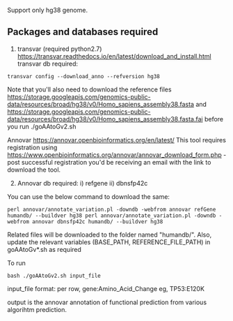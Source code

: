 Support only hg38 genome.

## Packages and databases required
1. transvar (required python2.7) https://transvar.readthedocs.io/en/latest/download_and_install.html
transvar db required:

`transvar config --download_anno --refversion hg38`

Note that you'll also need to download the reference files https://storage.googleapis.com/genomics-public-data/resources/broad/hg38/v0/Homo_sapiens_assembly38.fasta and https://storage.googleapis.com/genomics-public-data/resources/broad/hg38/v0/Homo_sapiens_assembly38.fasta.fai before you run ./goAAtoGv2.sh

Annovar https://annovar.openbioinformatics.org/en/latest/
This tool requires registration using https://www.openbioinformatics.org/annovar/annovar_download_form.php - post successful registration you'd be receiving an email with the link to download the tool.

2. Annovar db required: i) refgene ii) dbnsfp42c

You can use the below command to download the same:

`perl annovar/annotate_variation.pl -downdb -webfrom annovar refGene humandb/ --buildver hg38 perl annovar/annotate_variation.pl -downdb -webfrom annovar dbnsfp42c humandb/ --buildver hg38`

Related files will be downloaded to the folder named "humandb/". Also, update the relevant variables (BASE_PATH, REFERENCE_FILE_PATH) in goAAtoGv*.sh as required

To run

`bash ./goAAtoGv2.sh input_file`

input_file format: per row, gene:Amino_Acid_Change eg, TP53:E120K

output is the annovar annotation of functional prediction from various algorihtm prediction.